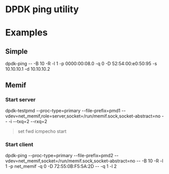 # DPDK ping utility

# Examples
## Simple
dpdk-ping -- -B 10 -R -l 1 -p 0000:00:08.0 -q 0 -D 52:54:00:e0:50:95 -s 10.10.10.1 -d 10.10.10.2

## Memif
### Start server
dpdk-testpmd --proc-type=primary --file-prefix=pmd1 --vdev=net_memif,role=server,socket=/run/memif.sock,socket-abstract=no -- -i --txq=2 --rxq=2
> set fwd icmpecho
> start

### Start client
dpdk-ping --proc-type=primary --file-prefix=pmd2 --vdev=net_memif,socket=/run/memif.sock,socket-abstract=no -- -B 10 -R -l 1 -p net_memif -q 0 -D 72:55:0B:F5:5A:2D -- -q 1 -l 2 
